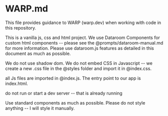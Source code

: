 # WARP.md

This file provides guidance to WARP (warp.dev) when working with code in this repository.

This is a vanilla js, css and html project. We use Dataroom Components for custom html components -- please see the @prompts/dataroom-manual.md for more information. Please use dataroom.js features as detailed in this document as much as possible.

We do not use shadow dom. We do not embed CSS in Javascript -- we create a new .css file in the @styles folder and import it in @index.css. 

all Js files are imported in @index.js. The entry point to our app is index.html.

do not run or start a dev server -- that is already running

Use standard components as much as possible. Please do not style anything -- I will style it manually.
